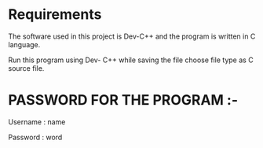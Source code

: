 # Requirements

 The software used in this project is Dev-C++ and the program is written in C language.
 
 Run this program using Dev- C++ while saving the file choose file type as C source file.

# PASSWORD FOR THE PROGRAM :-

Username : name

Password : word


